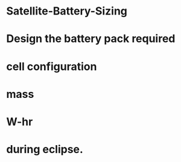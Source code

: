 # Satellite-Battery-Sizing

# Design the battery pack required 

# cell configuration

# mass

# W-hr 

#   during eclipse.
